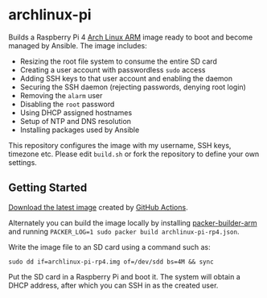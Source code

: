 # archlinux-pi

Builds a Raspberry Pi 4 [Arch Linux ARM](https://archlinuxarm.org/) image ready
to boot and become managed by Ansible. The image includes:

* Resizing the root file system to consume the entire SD card
* Creating a user account with passwordless `sudo` access
* Adding SSH keys to that user account and enabling the daemon
* Securing the SSH daemon (rejecting passwords, denying root login)
* Removing the `alarm` user
* Disabling the `root` password
* Using DHCP assigned hostnames
* Setup of NTP and DNS resolution
* Installing packages used by Ansible

This repository configures the image with my username, SSH keys, timezone etc.
Please edit `build.sh` or fork the repository to define your own settings.

## Getting Started

[Download the latest image](https://github.com/benalexau/archlinux-pi/releases/tag/latest)
created by [GitHub Actions](https://github.com/benalexau/archlinux-pi/actions).

Alternately you can build the image locally by installing
[packer-builder-arm](https://github.com/mkaczanowski/packer-builder-arm) and
running `PACKER_LOG=1 sudo packer build archlinux-pi-rp4.json`.

Write the image file to an SD card using a command such as:

```
sudo dd if=archlinux-pi-rp4.img of=/dev/sdd bs=4M && sync
```

Put the SD card in a Raspberry Pi and boot it. The system will obtain a DHCP
address, after which you can SSH in as the created user.
